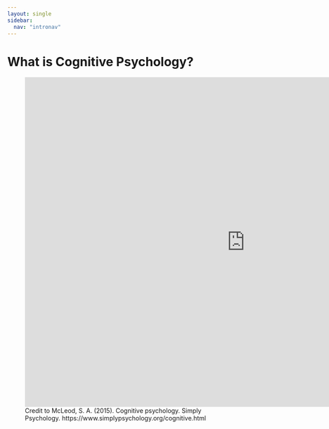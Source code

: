 ```yaml
---
layout: single
sidebar:
  nav: "intronav"
---
```

# What is Cognitive Psychology?

<figure>
    <embed src="https://www.simplypsychology.org/simplypsychology.org-Cognitive-Psychology.pdf" width="1000" height="750" 
 type="application/pdf">
    <figcaption> Credit to McLeod, S. A. (2015). Cognitive psychology. Simply Psychology. https://www.simplypsychology.org/cognitive.html
</figcaption>
</figure>





